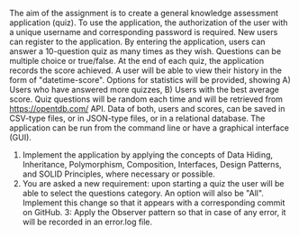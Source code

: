 The aim of the assignment is to create a general knowledge assessment application (quiz).
To use the application, the authorization of the user with a unique username and
corresponding password is required. New users can register to the application.
By entering the application, users can answer a 10-question quiz as many times as they
wish. Questions can be multiple choice or true/false. At the end of each quiz, the application
records the score achieved.
A user will be able to view their history in the form of "datetime-score".
Options for statistics will be provided, showing A) Users who have answered more quizzes,
B) Users with the best average score.
Quiz questions will be random each time and will be retrieved from https://opentdb.com/
API.
Data of both, users and scores, can be saved in CSV-type files, or in JSON-type files, or in a
relational database.
The application can be run from the command line or have a graphical interface (GUI).
1. Implement the application by applying the concepts of Data Hiding, Inheritance,
Polymorphism, Composition, Interfaces, Design Patterns, and SOLID Principles, where
necessary or possible.
2. You are asked a new requirement: upon starting a quiz the user will be able to select the
questions category. An option will also be "All". Implement this change so that it appears
with a corresponding commit on GitHub.
3: Apply the Observer pattern so that in case of any error, it will be recorded in an error.log
file.

